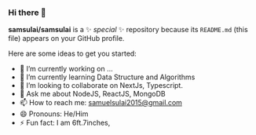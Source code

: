 ### Hi there 👋


**samsulai/samsulai** is a ✨ _special_ ✨ repository because its `README.md` (this file) appears on your GitHub profile.

Here are some ideas to get you started:

- 🔭 I’m currently working on ...
- 🌱 I’m currently learning Data Structure and Algorithms 
- 👯 I’m looking to collaborate on NextJs, Typescript.
- 💬 Ask me about NodeJS, ReactJS, MongoDB
- 📫 How to reach me: samuelsulai2015@gmail.com
- 😄 Pronouns: He/Him
- ⚡ Fun fact: I am 6ft.7inches,

